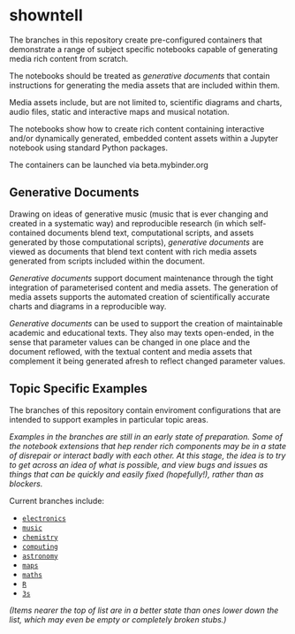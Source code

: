 # showntell

The branches in this repository create pre-configured containers that demonstrate a range of subject specific  notebooks capable of generating media rich content from scratch.

The notebooks should be treated as *generative documents* that contain instructions for generating the media assets that are included within them.

Media assets include, but are not limited to, scientific diagrams and charts, audio files, static and interactive maps and musical notation.

The notebooks show how to create rich content containing interactive and/or dynamically generated, embedded content assets within a Jupyter notebook using standard Python packages.

The containers can be launched via beta.mybinder.org

## Generative Documents

Drawing on ideas of generative music (music that is ever changing and created in a systematic way) and reproducible research (in which self-contained documents blend text, computational scripts, and assets generated by those computational scripts), *generative documents* are viewed as documents that blend text content with rich media assets generated from scripts included within the document.

*Generative documents* support document maintenance through the tight integration of parameterised content and media assets. The generation of media assets supports the automated creation of scientifically accurate charts and diagrams in a reproducible way.

*Generative documents* can be used to support the creation of maintainable academic and educational texts. They also may texts open-ended, in the sense that parameter values can be changed in one place and the document reflowed, with the textual content and media assets that complement it being generated afresh to reflect changed parameter values.

## Topic Specific Examples

The branches of this repository contain enviroment configurations that are intended to support examples in particular topic areas.

*Examples in the branches are still in an early state of preparation. Some of the notebook extensions that hep render rich components may be in a state of disrepair or interact badly with each other. At this stage, the idea is to try to get across an idea of what is possible, and view bugs and issues as things that can be quickly and easily fixed (hopefully!), rather than as blockers.*

Current branches include:

- [`electronics`](../../tree/electronics)
- [`music`](../../tree/music)
- [`chemistry`](../../tree/chemistry)
- [`computing`](../../tree/computing)
- [`astronomy`](../../tree/astronomy)
- [`maps`](../../tree/maps)
- [`maths`](../../tree/maths)
- [`R`](../../tree/R)
- [`3s`](../../tree/3d)

*(Items nearer the top of list are in a better state than ones lower down the list, which may even be empty or completely broken stubs.)*